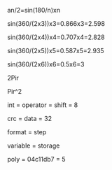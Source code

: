 an/2=sin(180/n)xn

sin(360/(2x3))x3=0.866x3=2.598

sin(360/(2x4))x4=0.707x4=2.828

sin(360/(2x5))x5=0.587x5=2.935

sin(360/(2x6))x6=0.5x6=3

2Pir

Pir^2

int = operator = shift = 8

crc = data = 32

format = step

variable = storage

poly = 04c11db7 = 5
